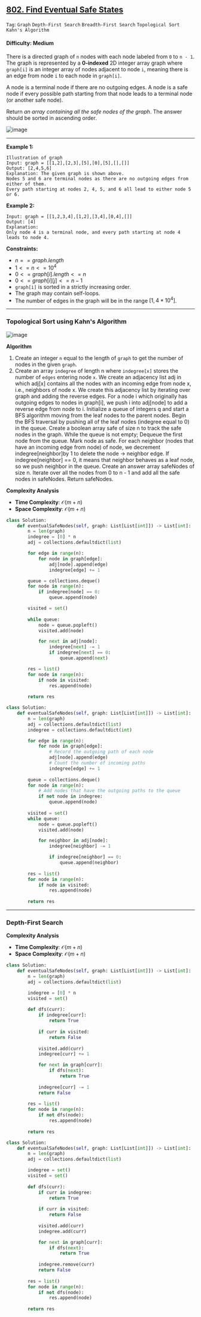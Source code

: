 ## [802. Find Eventual Safe States](https://leetcode.com/problems/find-eventual-safe-states/)

```Tag```: ```Graph``` ```Depth-First Search``` ```Breadth-First Search``` ```Topological Sort``` ```Kahn's Algorithm```

#### Difficulty: Medium

There is a directed graph of ```n``` nodes with each node labeled from ```0``` to ```n - 1```. The graph is represented by a __0-indexed__ 2D integer array graph where ```graph[i]``` is an integer array of nodes adjacent to node ```i```, meaning there is an edge from node ```i``` to each node in ```graph[i]```.

A node is a terminal node if there are no outgoing edges. A node is a safe node if every possible path starting from that node leads to a terminal node (or another safe node).

Return _an array containing all the safe nodes of the graph_. The answer should be sorted in ascending order.

![image](https://github.com/quananhle/Python/assets/35042430/3a54c546-0755-4efc-841c-ebff74ec79f0)

---

__Example 1:__
```
Illustration of graph
Input: graph = [[1,2],[2,3],[5],[0],[5],[],[]]
Output: [2,4,5,6]
Explanation: The given graph is shown above.
Nodes 5 and 6 are terminal nodes as there are no outgoing edges from either of them.
Every path starting at nodes 2, 4, 5, and 6 all lead to either node 5 or 6.
```

__Example 2:__
```
Input: graph = [[1,2,3,4],[1,2],[3,4],[0,4],[]]
Output: [4]
Explanation:
Only node 4 is a terminal node, and every path starting at node 4 leads to node 4.
```

__Constraints:__

- $n == graph.length$
- $1 <= n <= 10^{4}$
- $0 <= graph[i].length <= n$
- $0 <= graph[i][j] <= n - 1$
- ```graph[i]``` is sorted in a strictly increasing order.
- The graph may contain self-loops.
- The number of edges in the graph will be in the range $[1, 4 * 10^{4}]$.

---

### Topological Sort using Kahn's Algorithm

![image](https://leetcode.com/problems/find-eventual-safe-states/Figures/802/802-1.png)

__Algorithm__

1. Create an integer ```n``` equal to the length of ```graph``` to get the number of nodes in the given ```graph```.
2. Create an array ```indegree``` of length n where ```indegree[x]``` stores the number of ```edges``` entering node ```x```.
We create an adjacency list adj in which adj[x] contains all the nodes with an incoming edge from node x, i.e., neighbors of node x. We create this adjacency list by iterating over graph and adding the reverse edges. For a node i which originally has outgoing edges to nodes in graph[i], we push i into adj[node] to add a reverse edge from node to i.
Initialize a queue of integers q and start a BFS algorithm moving from the leaf nodes to the parent nodes.
Begin the BFS traversal by pushing all of the leaf nodes (indegree equal to 0) in the queue.
Create a boolean array safe of size n to track the safe nodes in the graph.
While the queue is not empty;
Dequeue the first node from the queue.
Mark node as safe.
For each neighbor (nodes that have an incoming edge from node) of node, we decrement indegree[neighbor]by 1 to delete the node -> neighbor edge.
If indegree[neighbor] == 0, it means that neighbor behaves as a leaf node, so we push neighbor in the queue.
Create an answer array safeNodes of size n. Iterate over all the nodes from 0 to n - 1 and add all the safe nodes in safeNodes.
Return safeNodes.

__Complexity Analysis__

- __Time Complexity__: $\mathcal{O}(m+n)$
- __Space Complexity__: $\mathcal{O}(m+n)$

```Python
class Solution:
    def eventualSafeNodes(self, graph: List[List[int]]) -> List[int]:
        n = len(graph)
        indegree = [0] * n
        adj = collections.defaultdict(list)

        for edge in range(n):
            for node in graph[edge]:
                adj[node].append(edge)
                indegree[edge] += 1

        queue = collections.deque()
        for node in range(n):
            if indegree[node] == 0:
                queue.append(node)

        visited = set()
        
        while queue:
            node = queue.popleft()
            visited.add(node)

            for next in adj[node]:
                indegree[next] -= 1
                if indegree[next] == 0:
                    queue.append(next)

        res = list()
        for node in range(n):
            if node in visited:
                res.append(node)
            
        return res
```

```Python
class Solution:
    def eventualSafeNodes(self, graph: List[List[int]]) -> List[int]:
        n = len(graph)
        adj = collections.defaultdict(list)
        indegree = collections.defaultdict(int)

        for edge in range(n):
            for node in graph[edge]:
                # Record the outgoing path of each node
                adj[node].append(edge)
                # Count the number of incoming paths
                indegree[edge] += 1
            
        queue = collections.deque()
        for node in range(n):
            # Add nodes that have the outgoing paths to the queue
            if not node in indegree:
                queue.append(node)
        
        visited = set()
        while queue:
            node = queue.popleft()
            visited.add(node)

            for neighbor in adj[node]:
                indegree[neighbor] -= 1

                if indegree[neighbor] == 0:
                    queue.append(neighbor)
                
        res = list()
        for node in range(n):
            if node in visited:
                res.append(node)
            
        return res
```

---

### Depth-First Search

__Complexity Analysis__

- __Time Complexity__: $\mathcal{O}(m+n)$
- __Space Complexity__: $\mathcal{O}(m+n)$

```Python
class Solution:
    def eventualSafeNodes(self, graph: List[List[int]]) -> List[int]:
        n = len(graph)
        adj = collections.defaultdict(list)

        indegree = [0] * n
        visited = set()
        
        def dfs(curr):
            if indegree[curr]:
                return True
            
            if curr in visited:
                return False
            
            visited.add(curr)
            indegree[curr] += 1

            for next in graph[curr]:
                if dfs(next):
                    return True
                
            indegree[curr] -= 1
            return False
                
        res = list()
        for node in range(n):
            if not dfs(node):
                res.append(node)
        
        return res
```

```Python
class Solution:
    def eventualSafeNodes(self, graph: List[List[int]]) -> List[int]:
        n = len(graph)
        adj = collections.defaultdict(list)

        indegree = set()
        visited = set()
        
        def dfs(curr):
            if curr in indegree:
                return True
            
            if curr in visited:
                return False
            
            visited.add(curr)
            indegree.add(curr)

            for next in graph[curr]:
                if dfs(next):
                    return True
                
            indegree.remove(curr)
            return False
                
        res = list()
        for node in range(n):
            if not dfs(node):
                res.append(node)
        
        return res
```
